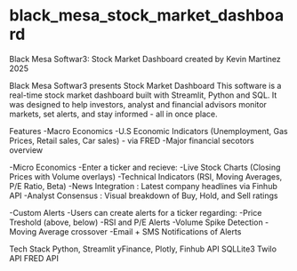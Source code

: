 # black_mesa_stock_market_dashboard
Black Mesa Softwar3: Stock Market Dashboard created by Kevin Martinez 2025

Black Mesa Softwar3 presents Stock Market Dashboard
This software is a real-time stock market dashboard built with Streamlit, Python and SQL.
It was designed to help investors, analyst and financial advisors monitor markets, set alerts, and stay informed - all in once place.

Features
-Macro Economics
  -U.S Economic Indicators (Unemployment, Gas Prices, Retail sales, Car sales) - via FRED
  -Major financial secotors overview

-Micro Economics
  -Enter a ticker and recieve:
    -Live Stock Charts (Closing Prices with Volume overlays)
    -Technical Indicators (RSI, Moving Averages, P/E Ratio, Beta)
    -News Integration : Latest company headlines via Finhub API
    -Analyst Consensus : Visual breakdown of Buy, Hold, and Sell ratings

-Custom Alerts
  -Users can create alerts for a ticker regarding:
    -Price Treshold (above, below)
    -RSI and P/E Alerts
    -Volume Spike Detection
    -Moving Average crossover
  -Email + SMS Notifications of Alerts

  Tech Stack
  Python, Streamlit
  yFinance, Plotly, Finhub API
  SQLLite3
  Twilo API
  FRED API
